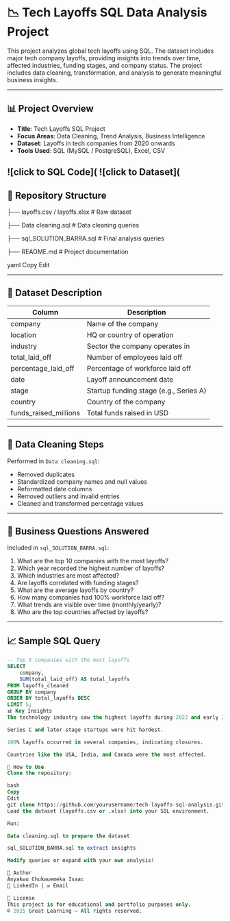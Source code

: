 # 📉 Tech Layoffs SQL Data Analysis Project

This project analyzes global tech layoffs using SQL. The dataset includes major tech company layoffs, providing insights into trends over time, affected industries, funding stages, and company status. The project includes data cleaning, transformation, and analysis to generate meaningful business insights.

---

## 📊 Project Overview

- **Title**: Tech Layoffs SQL Project
- **Focus Areas**: Data Cleaning, Trend Analysis, Business Intelligence
- **Dataset**: Layoffs in tech companies from 2020 onwards
- **Tools Used**: SQL (MySQL / PostgreSQL), Excel, CSV

![click to SQL Code](
![click to Dataset](
---

## 📁 Repository Structure

├── layoffs.csv / layoffs.xlsx # Raw dataset

├── Data cleaning.sql # Data cleaning queries 

├── sql_SOLUTION_BARRA.sql # Final analysis queries 

├── README.md # Project documentation

yaml
Copy
Edit

---

## 🧾 Dataset Description

| Column           | Description                           |
|------------------|---------------------------------------|
| company          | Name of the company                   |
| location         | HQ or country of operation            |
| industry         | Sector the company operates in        |
| total_laid_off   | Number of employees laid off          |
| percentage_laid_off | Percentage of workforce laid off   |
| date             | Layoff announcement date              |
| stage            | Startup funding stage (e.g., Series A)|
| country          | Country of the company                |
| funds_raised_millions | Total funds raised in USD        |

---

## 🧹 Data Cleaning Steps

Performed in `Data cleaning.sql`:
- Removed duplicates
- Standardized company names and null values
- Reformatted date columns
- Removed outliers and invalid entries
- Cleaned and transformed percentage values

---

## 📌 Business Questions Answered

Included in `sql_SOLUTION_BARRA.sql`:
1. What are the top 10 companies with the most layoffs?
2. Which year recorded the highest number of layoffs?
3. Which industries are most affected?
4. Are layoffs correlated with funding stages?
5. What are the average layoffs by country?
6. How many companies had 100% workforce laid off?
7. What trends are visible over time (monthly/yearly)?
8. Who are the top countries affected by layoffs?

---

## 📈 Sample SQL Query

```sql
-- Top 5 companies with the most layoffs
SELECT 
    company,
    SUM(total_laid_off) AS total_layoffs
FROM layoffs_cleaned
GROUP BY company
ORDER BY total_layoffs DESC
LIMIT 5;
📊 Key Insights
The technology industry saw the highest layoffs during 2022 and early 2023.

Series C and later-stage startups were hit hardest.

100% layoffs occurred in several companies, indicating closures.

Countries like the USA, India, and Canada were the most affected.

🚀 How to Use
Clone the repository:

bash
Copy
Edit
git clone https://github.com/yourusername/tech-layoffs-sql-analysis.git
Load the dataset (layoffs.csv or .xlsx) into your SQL environment.

Run:

Data cleaning.sql to prepare the dataset

sql_SOLUTION_BARRA.sql to extract insights

Modify queries or expand with your own analysis!

👤 Author
Anyakwu Chukwuemeka Isaac
🔗 LinkedIn | ✉️ Email

📜 License
This project is for educational and portfolio purposes only.
© 2025 Great Learning – All rights reserved.
